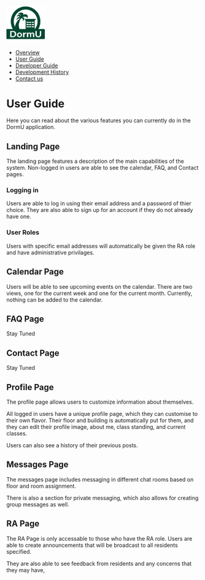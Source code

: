 # <img src="img/dormu-logo.png" alt="DormU Logo" style= "width:100px; padding-left:20"/>

* [Overview](/index)
* [User Guide](/user-guide.md)
* [Developer Guide](/developer-guide.md)
* [Development History](/dev-history.md) 
* [Contact us](/contact-us.md) <br>

# User Guide
Here you can read about the various features you can currently do in the DormU application.

## Landing Page

The landing page features a description of the main capabilities of the system. Non-logged in users are able to see the calendar, FAQ, and Contact pages.

### Logging in

Users are able to log in using their email address and a password of thier choice. They are also able to sign up for an account if they do not already have one. 

### User Roles

Users with specific email addresses will automatically be given the RA role and have administrative privilages. 

## Calendar Page

Users will be able to see upcoming events on the calendar. There are two views, one for the current week and one for the current month. Currently, nothing can be added to the calendar.

## FAQ Page
Stay Tuned

## Contact Page
Stay Tuned

## Profile Page

The profile page allows users to customize information about themselves. 

All logged in users have a unique profile page, which they can customise to their own flavor. Their floor and building is automatically put for them, and they can edit their profile image, about me, class standing, and current classes.

Users can also see a history of their previous posts.

## Messages Page

The messages page includes messaging in different chat rooms based on floor and room assignment. 

There is also a section for private messaging, which also allows for creating group messages as well. 

## RA Page

The RA Page is only accessable to those who have the RA role. Users are able to create announcements that will be broadcast to all residents specified. 

They are also able to see feedback from residents and any concerns that they may have, 